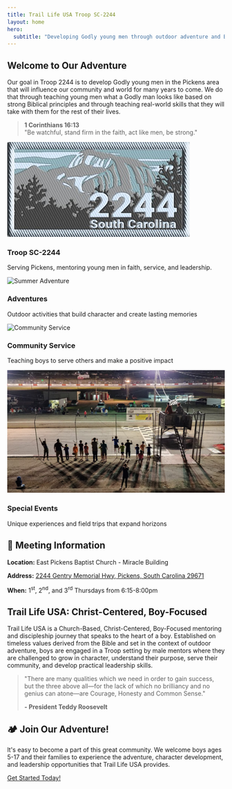 ```yaml
---
title: Trail Life USA Troop SC-2244
layout: home
hero:
  subtitle: "Developing Godly young men through outdoor adventure and Biblical principles"
---
```


## Welcome to Our Adventure

Our goal in Troop 2244 is to develop Godly young men in the Pickens area that will influence our community and world for many years to come. We do that through teaching young men what a Godly man looks like based on strong Biblical principles and through teaching real-world skills that they will take with them for the rest of their lives.

> **1 Corinthians 16:13**<br />
> "Be watchful, stand firm in the faith, act like men, be strong."

<div class="photo-gallery">
  <div class="photo-card">
    <img src="/assets/images/Troop_Patch.jpg" alt="Troop SC-2244 Patch">
    <div class="photo-content">
      <h3>Troop SC-2244</h3>
      <p>Serving Pickens, mentoring young men in faith, service, and leadership.</p>
    </div>
  </div>
  <div class="photo-card">
    <img src="/assets/images/gallery/2022_Summer_Adventure/e8bfeb_88f8b2a226914d1f881ec76136dfa5af~mv2.avif" alt="Summer Adventure">
    <div class="photo-content">
      <h3>Adventures</h3>
      <p>Outdoor activities that build character and create lasting memories</p>
    </div>
  </div>
  <div class="photo-card">
    <img src="/assets/images/gallery/2022_EPBC_Workday/e8bfeb_78f1bbc252a946aca7e674722ca05698~mv2.avif" alt="Community Service">
    <div class="photo-content">
      <h3>Community Service</h3>
      <p>Teaching boys to serve others and make a positive impact</p>
    </div>
  </div>
  <div class="photo-card">
    <img src="/assets/images/gallery/2022_Pickens_Speedway/img1.jpg" alt="Special Events">
    <div class="photo-content">
      <h3>Special Events</h3>
      <p>Unique experiences and field trips that expand horizons</p>
    </div>
  </div>
</div>

<div class="meeting-info">
  <h2>📍 Meeting Information</h2>
  <p><strong>Location:</strong> East Pickens Baptist Church - Miracle Building</p>
  <p><strong>Address:</strong> <a href="http://maps.google.com/?daddr=2244+Gentry+Memorial+Hwy+Pickens+South+Carolina" target="_blank">2244 Gentry Memorial Hwy, Pickens, South Carolina 29671</a></p>
  <p><strong>When:</strong> 1<sup>st</sup>, 2<sup>nd</sup>, and 3<sup>rd</sup> Thursdays from 6:15-8:00pm</p>
</div>

## Trail Life USA: Christ-Centered, Boy-Focused

Trail Life USA is a Church-Based, Christ-Centered, Boy-Focused mentoring and discipleship journey that speaks to the heart of a boy. Established on timeless values derived from the Bible and set in the context of outdoor adventure, boys are engaged in a Troop setting by male mentors where they are challenged to grow in character, understand their purpose, serve their community, and develop practical leadership skills.

> "There are many qualities which we need in order to gain success, but the three above all—for the lack of which no brilliancy and no genius can atone—are Courage, Honesty and Common Sense."
>
> **- President Teddy Roosevelt**

<div class="cta-section">
  <h2>🏕️ Join Our Adventure!</h2>
  <p>lt's easy to become a part of this great community. We welcome boys ages 5-17 and their families to experience the adventure, character development, and leadership opportunities that Trail Life USA provides.</p>
  <a href="./contact">Get Started Today!</a>
</div>
